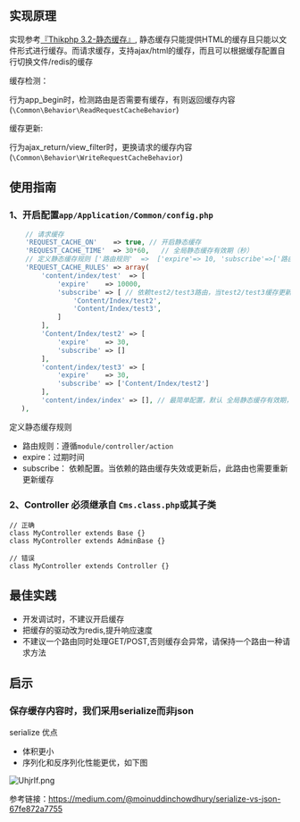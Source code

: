 ## 实现原理

实现参考[『Thikphp 3.2-静态缓存』](https://www.kancloud.cn/manual/thinkphp/1839), 静态缓存只能提供HTML的缓存且只能以文件形式进行缓存。而请求缓存，支持ajax/html的缓存，而且可以根据缓存配置自行切换文件/redis的缓存

缓存检测：

行为app_begin时，检测路由是否需要有缓存，有则返回缓存内容(`\Common\Behavior\ReadRequestCacheBehavior`)

缓存更新:

行为ajax_return/view_filter时，更换请求的缓存内容(`\Common\Behavior\WriteRequestCacheBehavior`)

## 使用指南

### 1、开启配置`app/Application/Common/config.php`
```php
    // 请求缓存
    'REQUEST_CACHE_ON'    => true, // 开启静态缓存
    'REQUEST_CACHE_TIME'  => 30*60,   // 全局静态缓存有效期（秒）
    // 定义静态缓存规则 ['路由规则'  =>  ['expire'=> 10, 'subscribe'=>['路由1','路由2']]],
    'REQUEST_CACHE_RULES' => array(
        'content/index/test'  => [
            'expire'    => 10000,
            'subscribe' => [ // 依赖test2/test3路由，当test2/test3缓存更新一次后，本路由也需要重新更新缓存
                'Content/Index/test2',
                'Content/Index/test3',
            ]
        ],
        'Content/Index/test2' => [
            'expire'    => 30,
            'subscribe' => []
        ],
        'content/index/test3' => [
            'expire'    => 30,
            'subscribe' => ['Content/Index/test2']
        ],
        'content/index/index' => [], // 最简单配置，默认 全局静态缓存有效期，不依赖其他路由
   ),
```

定义静态缓存规则
- 路由规则：遵循`module/controller/action`
- expire：过期时间
- subscribe： 依赖配置。当依赖的路由缓存失效或更新后，此路由也需要重新更新缓存

### 2、Controller 必须继承自 `Cms.class.php`或其子类

```
// 正确
class MyController extends Base {}
class MyController extends AdminBase {}

// 错误
class MyController extends Controller {}
```

## 最佳实践

- 开发调试时，不建议开启缓存
- 把缓存的驱动改为redis,提升响应速度
- 不建议一个路由同时处理GET/POST,否则缓存会异常，请保持一个路由一种请求方法

## 启示

### 保存缓存内容时，我们采用serialize而非json

serialize 优点
- 体积更小
- 序列化和反序列化性能更优，如下图

![UhjrIf.png](https://s1.ax1x.com/2020/07/20/UhjrIf.png)

参考链接：https://medium.com/@moinuddinchowdhury/serialize-vs-json-67fe872a7755
